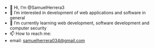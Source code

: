 - 👋 Hi, I’m @SamuelHerrera3
- 👀 I’m interested in development of web applications and software in general
- 🌱 I’m currently learning web development, software development and computer security 
- 📫 How to reach me: 
-   email: samuelherrera034@gmail.com

<!---
SamuelHerrera3/SamuelHerrera3 is a ✨ special ✨ repository because its `README.md` (this file) appears on your GitHub profile.
You can click the Preview link to take a look at your changes.
--->
